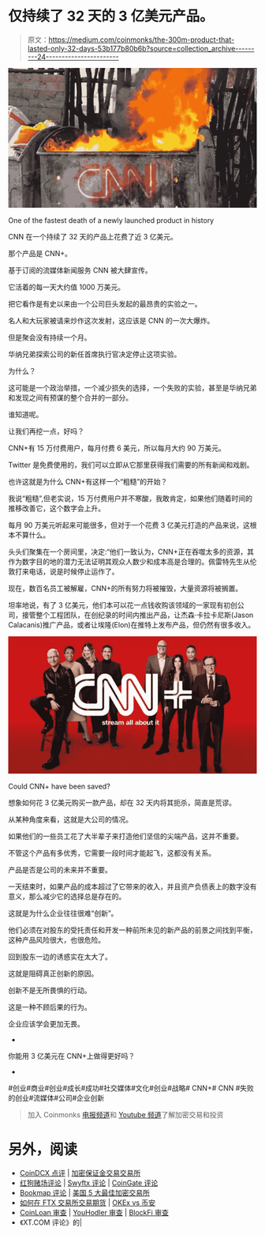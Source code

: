 # 仅持续了 32 天的 3 亿美元产品。

> 原文：<https://medium.com/coinmonks/the-300m-product-that-lasted-only-32-days-53b177b80b6b?source=collection_archive---------24----------------------->

![](img/964fa568527af4d5c92b4b168c3f953d.png)

One of the fastest death of a newly launched product in history

CNN 在一个持续了 32 天的产品上花费了近 3 亿美元。

那个产品是 CNN+。

基于订阅的流媒体新闻服务 CNN 被大肆宣传。

它活着的每一天大约值 1000 万美元。

把它看作是有史以来由一个公司巨头发起的最昂贵的实验之一。

名人和大玩家被请来炒作这次发射，这应该是 CNN 的一次大爆炸。

但是聚会没有持续一个月。

华纳兄弟探索公司的新任首席执行官决定停止这项实验。

为什么？

这可能是一个政治举措，一个减少损失的选择，一个失败的实验，甚至是华纳兄弟和发现之间有预谋的整个合并的一部分。

谁知道呢。

让我们再挖一点，好吗？

CNN+有 15 万付费用户，每月付费 6 美元，所以每月大约 90 万美元。

Twitter 是免费使用的，我们可以立即从它那里获得我们需要的所有新闻和戏剧。

也许这就是为什么 CNN+有这样一个“粗糙”的开始？

我说“粗糙”,但老实说，15 万付费用户并不寒酸，我敢肯定，如果他们随着时间的推移改善它，这个数字会上升。

每月 90 万美元听起来可能很多，但对于一个花费 3 亿美元打造的产品来说，这根本不算什么。

头头们聚集在一个房间里，决定:“他们一致认为，CNN+正在吞噬太多的资源，其作为数字目的地的潜力无法证明其观众人数少和成本高是合理的。佩雷特先生从伦敦打来电话，说是时候停止运作了。

现在，数百名员工被解雇，CNN+的所有努力将被摧毁，大量资源将被搁置。

坦率地说，有了 3 亿美元，他们本可以花一点钱收购该领域的一家现有初创公司，接管整个工程团队，在创纪录的时间内推出产品，让杰森·卡拉卡尼斯(Jason Calacanis)推广产品，或者让埃隆(Elon)在推特上发布产品，但仍然有很多收入。

![](img/ba246aaf655dca05224e3934afdfaac5.png)

Could CNN+ have been saved?

想象如何花 3 亿美元购买一款产品，却在 32 天内将其扼杀，简直是荒谬。

从某种角度来看，这就是大公司的情况。

如果他们的一些员工花了大半辈子来打造他们坚信的尖端产品，这并不重要。

不管这个产品有多优秀，它需要一段时间才能起飞，这都没有关系。

产品是否是公司的未来并不重要。

一天结束时，如果产品的成本超过了它带来的收入，并且资产负债表上的数字没有意义，那么减少它的选择总是存在的。

这就是为什么企业往往很难“创新”。

他们必须在对股东的受托责任和开发一种前所未见的新产品的前景之间找到平衡，这种产品风险很大，也很危险。

回到股东一边的诱惑实在太大了。

这就是阻碍真正创新的原因。

创新不是无所畏惧的行动。

这是一种不顾后果的行为。

企业应该学会更加无畏。

-

你能用 3 亿美元在 CNN+上做得更好吗？

-

#创业#商业#创业#成长#成功#社交媒体#文化#创业#战略# CNN+# CNN #失败的创业#流媒体#公司#企业创新

> 加入 Coinmonks [电报频道](https://t.me/coincodecap)和 [Youtube 频道](https://www.youtube.com/c/coinmonks/videos)了解加密交易和投资

# 另外，阅读

*   [CoinDCX 点评](/coinmonks/coindcx-review-8444db3621a2) | [加密保证金交易交易所](https://coincodecap.com/crypto-margin-trading-exchanges)
*   [红狗赌场评论](https://coincodecap.com/red-dog-casino-review) | [Swyftx 评论](https://coincodecap.com/swyftx-review) | [CoinGate 评论](https://coincodecap.com/coingate-review)
*   [Bookmap 评论](https://coincodecap.com/bookmap-review-2021-best-trading-software) | [美国 5 大最佳加密交易所](https://coincodecap.com/crypto-exchange-usa)
*   [如何在 FTX 交易所交易期货](https://coincodecap.com/ftx-futures-trading) | [OKEx vs 币安](https://coincodecap.com/okex-vs-binance)
*   [CoinLoan 审查](https://coincodecap.com/coinloan-review) | [YouHodler 审查](/coinmonks/youhodler-4-easy-ways-to-make-money-98969b9689f2) | [BlockFi 审查](https://coincodecap.com/blockfi-review)
*   《XT.COM 评论》的|